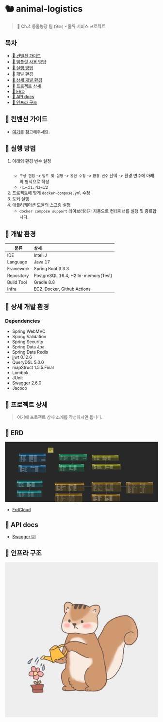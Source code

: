 # 🐿 animal-logistics

> 👊 Ch.4 동물농장 팀 (9조) - 물류 서비스 프로젝트

## 목차

- [🐥 컨벤션 가이드](#-컨벤션-가이드)
- [🐶 템플릿 사용 방법](#-템플릿-사용-방법)
- [🐸 실행 방법](#-실행-방법)
- [🐹 개발 환경](#-개발-환경)
- [👻 상세 개발 환경](#-상세-개발-환경)
- [🐰 프로젝트 상세](#-프로젝트-상세)
- [🐳 ERD](#-erd)
- [🐙 API docs](#-api-docs)
- [🐬 인프라 구조](#-인프라-구조)

## 🐥 컨벤션 가이드

- [여기](./conventions)를 참고해주세요.

## 🐸 실행 방법

1. 아래의 환경 변수 설정
    ```dotenv
   
    ```
    - `구성 편집` -> `빌드 및 실행` -> `옵션 수정` -> `환경 변수` 선택 -> 환경 변수에 아래의 형식으로 작성
    - `키1=값1;키2=값2`
2. 프로젝트에 맞게 `docker-compose.yml` 수정
3. 도커 실행
4. 애플리케이션 모듈의 스프링 실행
    - `docker compose support` 라이브러리가 자동으로 컨테이너를 실행 및 종료합니다.

## 🐹 개발 환경

| 분류         | 상세                                  |
|------------|:------------------------------------|
| IDE        | IntelliJ                            |
| Language   | Java 17                             |
| Framework  | Spring Boot 3.3.3                   |
| Repository | PostgreSQL 16.4, H2 In-memory(Test) |
| Build Tool | Gradle 8.8                          |
| Infra      | EC2, Docker, Github Actions         |

## 👻 상세 개발 환경

### Dependencies

- Spring WebMVC
- Spring Validation
- Spring Security
- Spring Data Jpa
- Spring Data Redis
- jjwt 0.12.6
- QueryDSL 5.0.0
- mapStruct 1.5.5.Final
- Lombok
- JUnit
- Swagger 2.6.0
- Jacoco

## 🐰 프로젝트 상세

> 여기에 프로젝트 상세 소개를 작성하시면 됩니다.

## 🐳 ERD

![ERD](./docs/images/animal-farm-v1.png)

- [ErdCloud](https://www.erdcloud.com/d/3PmxD7wzwzgkzgrib)

## 🐙 API docs

- [Swagger UI](https://www.google.co.kr/)

## 🐬 인프라 구조

![Infra](./docs/images/sample-squirrel.jpg)
